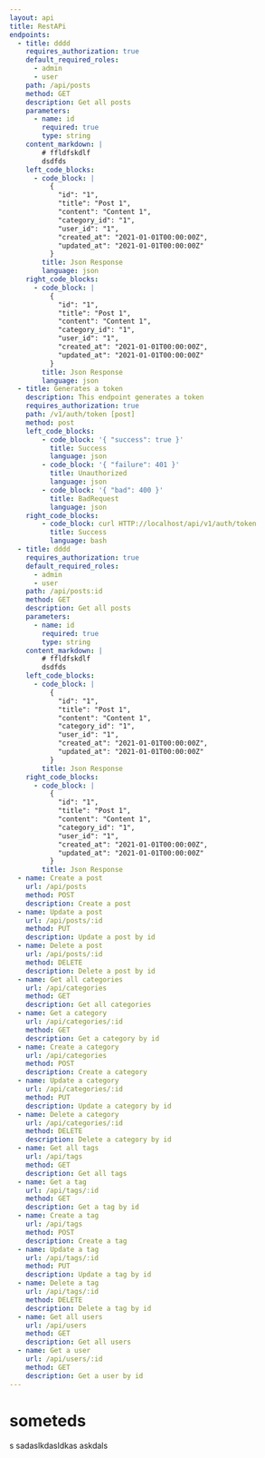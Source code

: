 ```yaml
---
layout: api
title: RestAPi
endpoints: 
  - title: dddd
    requires_authorization: true
    default_required_roles: 
      - admin
      - user
    path: /api/posts
    method: GET
    description: Get all posts
    parameters: 
      - name: id
        required: true
        type: string
    content_markdown: |
        # ffldfskdlf 
        dsdfds
    left_code_blocks: 
      - code_block: |
          {
            "id": "1",
            "title": "Post 1",
            "content": "Content 1",
            "category_id": "1",
            "user_id": "1",
            "created_at": "2021-01-01T00:00:00Z",
            "updated_at": "2021-01-01T00:00:00Z"
          }
        title: Json Response
        language: json
    right_code_blocks: 
      - code_block: |
          {
            "id": "1",
            "title": "Post 1",
            "content": "Content 1",
            "category_id": "1",
            "user_id": "1",
            "created_at": "2021-01-01T00:00:00Z",
            "updated_at": "2021-01-01T00:00:00Z"
          }
        title: Json Response
        language: json
  - title: Generates a token
    description: This endpoint generates a token
    requires_authorization: true
    path: /v1/auth/token [post]
    method: post
    left_code_blocks:
        - code_block: '{ "success": true }'
          title: Success
          language: json
        - code_block: '{ "failure": 401 }'
          title: Unauthorized
          language: json
        - code_block: '{ "bad": 400 }'
          title: BadRequest
          language: json
    right_code_blocks:
        - code_block: curl HTTP://localhost/api/v1/auth/token
          title: Success
          language: bash
  - title: dddd
    requires_authorization: true
    default_required_roles: 
      - admin
      - user
    path: /api/posts:id
    method: GET
    description: Get all posts
    parameters: 
      - name: id
        required: true
        type: string
    content_markdown: |
        # ffldfskdlf 
        dsdfds
    left_code_blocks: 
      - code_block: |
          {
            "id": "1",
            "title": "Post 1",
            "content": "Content 1",
            "category_id": "1",
            "user_id": "1",
            "created_at": "2021-01-01T00:00:00Z",
            "updated_at": "2021-01-01T00:00:00Z"
          }
        title: Json Response
    right_code_blocks: 
      - code_block: |
          {
            "id": "1",
            "title": "Post 1",
            "content": "Content 1",
            "category_id": "1",
            "user_id": "1",
            "created_at": "2021-01-01T00:00:00Z",
            "updated_at": "2021-01-01T00:00:00Z"
          }
        title: Json Response
  - name: Create a post
    url: /api/posts
    method: POST
    description: Create a post
  - name: Update a post
    url: /api/posts/:id
    method: PUT
    description: Update a post by id
  - name: Delete a post
    url: /api/posts/:id
    method: DELETE
    description: Delete a post by id
  - name: Get all categories
    url: /api/categories
    method: GET
    description: Get all categories
  - name: Get a category
    url: /api/categories/:id
    method: GET
    description: Get a category by id
  - name: Create a category
    url: /api/categories
    method: POST
    description: Create a category
  - name: Update a category
    url: /api/categories/:id
    method: PUT
    description: Update a category by id
  - name: Delete a category
    url: /api/categories/:id
    method: DELETE
    description: Delete a category by id
  - name: Get all tags
    url: /api/tags
    method: GET
    description: Get all tags
  - name: Get a tag
    url: /api/tags/:id
    method: GET
    description: Get a tag by id
  - name: Create a tag
    url: /api/tags
    method: POST
    description: Create a tag
  - name: Update a tag
    url: /api/tags/:id
    method: PUT
    description: Update a tag by id
  - name: Delete a tag
    url: /api/tags/:id
    method: DELETE
    description: Delete a tag by id
  - name: Get all users
    url: /api/users
    method: GET
    description: Get all users
  - name: Get a user
    url: /api/users/:id
    method: GET
    description: Get a user by id
---
```


# someteds

s
sadaslkdasldkas
askdals
